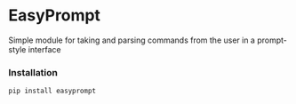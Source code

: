 # EasyPrompt
Simple module for taking and parsing commands from the user in a prompt-style interface

### Installation

    pip install easyprompt
